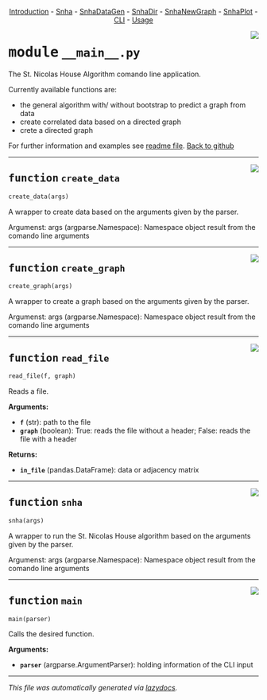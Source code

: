 <center>

[Introduction](__init__.md) -
[Snha](Snha.md) -
[SnhaDataGen](SnhaDataGen.md) -
[SnhaDir](SnhaDir.md) -
[SnhaNewGraph](SnhaNewGraph.md) -
[SnhaPlot](SnhaPlot.md) -
[CLI](__main__.md) -
[Usage](../snha4py/README.md) 

</center>

<!-- markdownlint-disable -->

<a href="../snha4py/__main__.py#L0"><img align="right" style="float:right;" src="https://img.shields.io/badge/-source-cccccc?style=flat-square"></a>

# <kbd>module</kbd> `__main__.py`
The St. Nicolas House Algorithm comando line application. 

Currently available functions are: 


- the general algorithm with/ without bootstrap to predict a graph from data 
- create correlated data based on a directed graph 
- crete a directed graph 

For further information and examples see [readme file](https://github.com/thake93/snha4py/tree/main/snha4py/README.md).  [Back to github](https://github.com/thake93/snha4py/) 


---

<a href="../snha4py/__main__.py#L24"><img align="right" style="float:right;" src="https://img.shields.io/badge/-source-cccccc?style=flat-square"></a>

## <kbd>function</kbd> `create_data`

```python
create_data(args)
```

A wrapper to create data based on the arguments given by the parser. 

Argumenst:  args (argparse.Namespace): Namespace object result from the comando line arguments 


---

<a href="../snha4py/__main__.py#L64"><img align="right" style="float:right;" src="https://img.shields.io/badge/-source-cccccc?style=flat-square"></a>

## <kbd>function</kbd> `create_graph`

```python
create_graph(args)
```

A wrapper to create a graph based on the arguments given by the parser. 

Argumenst:  args (argparse.Namespace): Namespace object result from the comando line arguments 


---

<a href="../snha4py/__main__.py#L93"><img align="right" style="float:right;" src="https://img.shields.io/badge/-source-cccccc?style=flat-square"></a>

## <kbd>function</kbd> `read_file`

```python
read_file(f, graph)
```

Reads a file. 



**Arguments:**
 
 - <b>`f`</b> (str):  path to the file 
 - <b>`graph`</b> (boolean):  True: reads the file without a header; False: reads the file with a header 

**Returns:**
 
 - <b>`in_file`</b> (pandas.DataFrame):  data or adjacency matrix 


---

<a href="../snha4py/__main__.py#L117"><img align="right" style="float:right;" src="https://img.shields.io/badge/-source-cccccc?style=flat-square"></a>

## <kbd>function</kbd> `snha`

```python
snha(args)
```

A wrapper to run the St. Nicolas House algorithm based on the arguments given by the parser. 

Argumenst:  args (argparse.Namespace): Namespace object result from the comando line arguments 


---

<a href="../snha4py/__main__.py#L148"><img align="right" style="float:right;" src="https://img.shields.io/badge/-source-cccccc?style=flat-square"></a>

## <kbd>function</kbd> `main`

```python
main(parser)
```

Calls the desired function. 



**Arguments:**
 
 - <b>`parser`</b> (argparse.ArgumentParser):  holding information of the CLI input 




---

_This file was automatically generated via [lazydocs](https://github.com/ml-tooling/lazydocs)._

